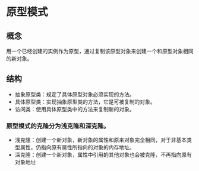 # 原型模式

## 概念
用一个已经创建的实例作为原型，通过复制该原型对象来创建一个和原型对象相同的新对象。  

## 结构
+ 抽象原型类：规定了具体原型对象必须实现的方法。
+ 具体原型类：实现抽象原型类的方法，它是可被复制的对象。
+ 访问类：使用具体原型类中的方法来复制新的对象。    

### 原型模式的克隆分为浅克隆和深克隆。  
+ 浅克隆：创建一个新对象，新对象的属性和原来对象完全相同，对于非基本类型属性，仍指向原有属性所指向的对象的内存地址。
+ 深克隆：创建一个新对象，属性中引用的其他对象也会被克隆，不再指向原有对象地址